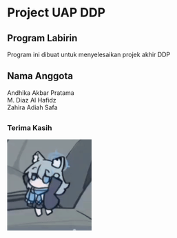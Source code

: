 Project UAP DDP
===============
## Program Labirin
Program ini dibuat untuk menyelesaikan projek akhir DDP
## Nama Anggota
Andhika Akbar Pratama
<br/> M. Diaz Al Hafidz
<br/> Zahira Adiah Safa
##
### Terima Kasih

![](https://github.com/Quekar/Gif-placeholder/blob/main/DI26QY03U6018CK85.gif)
